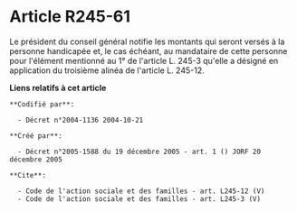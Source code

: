 # Article R245-61

Le président du conseil général notifie les montants qui seront versés à la personne handicapée et, le cas échéant, au
mandataire de cette personne pour l'élément mentionné au 1° de l'article L. 245-3 qu'elle a désigné en application du
troisième alinéa de l'article L. 245-12.

**Liens relatifs à cet article**

	**Codifié par**:

	  - Décret n°2004-1136 2004-10-21

	**Créé par**:

	  - Décret n°2005-1588 du 19 décembre 2005 - art. 1 () JORF 20 décembre 2005

	**Cite**:

	  - Code de l'action sociale et des familles - art. L245-12 (V)
	  - Code de l'action sociale et des familles - art. L245-3 (V)
